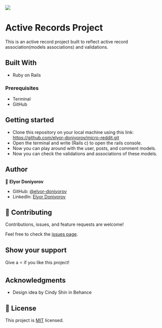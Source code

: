![](https://img.shields.io/badge/Microverse-blueviolet)

# Active Records Project

This is an active record project built to reflect active record association(models associations) and validations.

## Built With

- Ruby on Rails





### Prerequisites
- Terminal
- GitHub


## Getting started

- Clone this repository on your local machine using this link: https://github.com/elyor-doniyorov/micro-reddit.git
- Open the terminal and write (Rails c) to open the rails console.
- Now you can play around with the user, posts, and comment models.
- Now you can check the validations and associations of these models.

## Author

👤 **Elyor Doniyorov**

- GitHub: [@elyor-doniyorov](https://github.com/elyor-doniyorov)
- LinkedIn: [Elyor Doniyorov](https://www.linkedin.com/in/elyor-doniyorov-a24631135/)


## 🤝 Contributing

Contributions, issues, and feature requests are welcome!

Feel free to check the [issues page](issues/).

## Show your support

Give a ⭐️ if you like this project!

## Acknowledgments

- Design idea by Cindy Shin in Behance

## 📝 License

This project is [MIT](https://choosealicense.com/licenses/mit/) licensed.